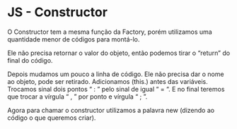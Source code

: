 # JS - Constructor

O Constructor tem a mesma função da Factory, porém utilizamos uma quantidade menor de códigos para montá-lo.

Ele não precisa retornar o valor do objeto, então podemos tirar o “return” do final do código.

Depois mudamos um pouco a linha de código. Ele não precisa dar o nome ao objeto, pode ser retirado. Adicionamos (this.) antes das variáveis. Trocamos sinal dois pontos “ : ” pelo sinal de igual “ = “. E no final teremos que trocar a vírgula “ , ” por ponto e vírgula “ ; ”.

Agora para chamar o constructor utilizamos a palavra new (dizendo ao código o que queremos criar).
